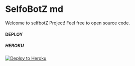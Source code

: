 # SelfoBotZ md

Welcome to selfbotZ Project! Feel free to open source code.

#### DEPLOY
##### HEROKU
[![Deploy to Heroku](https://www.herokucdn.com/deploy/button.svg)](https://heroku.com/deploy?template=https://github.com/jessi2devolop/X-Asena)
